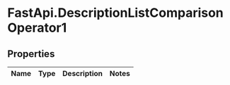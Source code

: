 # FastApi.DescriptionListComparisonOperator1

## Properties
Name | Type | Description | Notes
------------ | ------------- | ------------- | -------------
